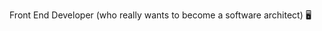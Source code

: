 
Front End Developer (who really wants to become a software architect) 🖥️


<!--
**pauladiniz/pauladiniz** is a ✨ _special_ ✨ repository because its `README.md` (this file) appears on your GitHub profile.

#### 

Here are some ideas to get you started:

- 🔭 I’m currently working on ...
- 🌱 I’m currently learning ...
- 👯 I’m looking to collaborate on ...
- 🤔 I’m looking for help with ...
- 💬 Ask me about ...
- 📫 How to reach me: ...
- 😄 Pronouns: ...
- ⚡ Fun fact: ...
-->
